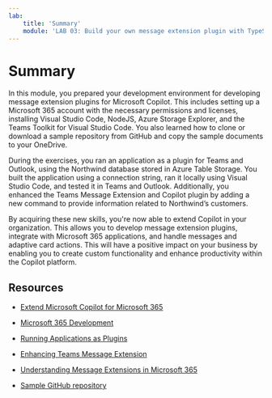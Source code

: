 ```yaml
---
lab:
    title: 'Summary'
    module: 'LAB 03: Build your own message extension plugin with TypeScript (TS) for Microsoft Copilot'
---
```


# Summary

In this module, you prepared your development environment for developing message extension plugins for Microsoft Copilot. This includes setting up a Microsoft 365 account with the necessary permissions and licenses, installing Visual Studio Code, NodeJS, Azure Storage Explorer, and the Teams Toolkit for Visual Studio Code. You also learned how to clone or download a sample repository from GitHub and copy the sample documents to your OneDrive.

During the exercises, you ran an application as a plugin for Teams and Outlook, using the Northwind database stored in Azure Table Storage. You built the application using a connection string, ran it locally using Visual Studio Code, and tested it in Teams and Outlook. Additionally, you enhanced the Teams Message Extension and Copilot plugin by adding a new command to provide information related to Northwind’s customers.

By acquiring these new skills, you're now able to extend Copilot in your organization. This allows you to develop message extension plugins, integrate with Microsoft 365 applications, and handle messages and adaptive card actions. This will have a positive impact on your business by enabling you to create custom functionality and enhance productivity within the Copilot platform.

## Resources

- [Extend Microsoft Copilot for Microsoft 365](https://learn.microsoft.com/microsoft-365-copilot/extensibility/)

- [Microsoft 365 Development](https://learn.microsoft.com/learn/modules/m365-setup-dev-environment/)

- [Running Applications as Plugins](https://learn.microsoft.com/azure/bot-service/bot-builder-howto-deploy-azure)

- [Enhancing Teams Message Extension](https://learn.microsoft.com/microsoftteams/platform/messaging-extensions/what-are-messaging-extensions)

- [Understanding Message Extensions in Microsoft 365](https://learn.microsoft.com/microsoftteams/platform/messaging-extensions/how-do-they-work)

- [Sample GitHub repository](https://github.com/OfficeDev/Copilot-for-M365-Plugins-Samples/tree/main/samples/msgext-northwind-inventory-ts)